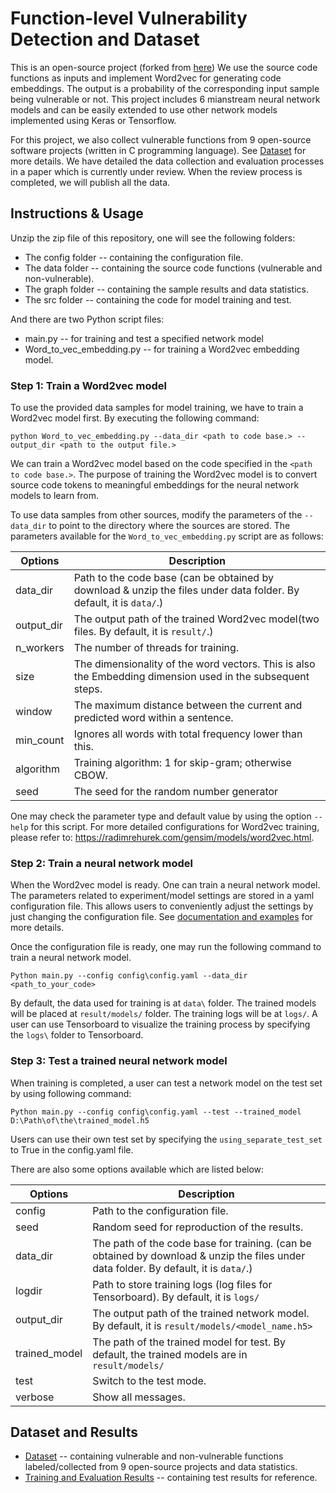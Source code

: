 # Function-level Vulnerability Detection and Dataset


This is an open-source project (forked from [here](https://github.com/Seahymn2019/Function-level-Vulnerability-Dataset)) We use the source code functions as inputs and implement Word2vec for generating code embeddings. The output is a probability of the corresponding input sample being vulnerable or not. This project includes 6 mianstream neural network models and can be easily extended to use other network models implemented using Keras or Tensorflow.    

For this project, we also collect vulnerable functions from 9 open-source software projects (written in C programming language). See [Dataset](https://github.com/Seahymn2019/Function-level-Vulnerability-Dataset/blob/master/Vulnerable%20Functions%20Statistical%20Analysis.md) for more details. We have detailed the data collection and evaluation processes in a paper which is currently under review. When the review process is completed, we will publish all the data.

 
## Instructions & Usage
Unzip the zip file of this repository, one will see the following folders:
* The config folder -- containing the configuration file.
* The data folder -- containing the source code functions (vulnerable and non-vulnerable).
* The graph folder -- containing the sample results and data statistics.
* The src folder -- containing the code for model training and test.

And there are two Python script files:
* main.py -- for training and test a specified network model
* Word_to_vec_embedding.py -- for training a Word2vec embedding model.

### Step 1: Train a Word2vec model

To use the provided data samples for model training, we have to train a Word2vec model first. By executing the following command:
```
python Word_to_vec_embedding.py --data_dir <path to code base.> --output_dir <path to the output file.>
```
We can train a Word2vec model based on the code specified in the `<path to code base.>`. The purpose of training the Word2vec model is to convert source code tokens to meaningful embeddings for the neural network models to learn from.

To use data samples from other sources, modify the parameters of the `--data_dir` to point to the directory where the sources are stored. The parameters available for the ```Word_to_vec_embedding.py``` script are as follows:

| Options           | Description                                                               |
|-------------------|---------------------------------------------------------------------------|
| data_dir          | Path to the code base (can be obtained by download & unzip the files under data folder. By default, it is `data/`.)                 |
| output_dir      | The output path of the trained Word2vec model(two files. By default, it is `result/`.)                                                              |
| n_workers       | The number of threads for training. |
| size       | The dimensionality of the word vectors. This is also the Embedding dimension used in the subsequent steps. |
| window | The maximum distance between the current and predicted word within a sentence.                                                     |
| min_count        | Ignores all words with total frequency lower than this.                                                |
| algorithm       | Training algorithm: 1 for skip-gram; otherwise CBOW.                   |
| seed            | The seed for the random number generator                   
 
One may check the parameter type and default value by using the option ```--help``` for this script. For more detailed configurations for Word2vec training, please refer to: https://radimrehurek.com/gensim/models/word2vec.html. 

### Step 2: Train a neural network model

When the Word2vec model is ready. One can train a neural network model. The parameters related to experiment/model settings are stored in a yaml configuration file. This allows users to conveniently adjust the settings by just changing the configuration file. See [documentation and examples](config/) for more details.

Once the configuration file is ready, one may run the following command to train a neural network model.
```
Python main.py --config config\config.yaml --data_dir <path_to_your_code>
```
By default, the data used for training is at `data\` folder. The trained models will be placed at `result/models/` folder. The training logs will be at `logs/`. A user can use Tensorboard to visualize the training process by specifying the `logs\` folder to Tensorboard.

### Step 3: Test a trained neural network model

When training is completed, a user can test a network model on the test set by using following command: 
```
Python main.py --config config\config.yaml --test --trained_model D:\Path\of\the\trained_model.h5
```
Users can use their own test set by specifying the `using_separate_test_set` to True in the config.yaml file.

There are also some options available which are listed below:

| Options | Description                                                                                   |
|---------|-----------------------------------------------------------------------------------------------|
| config  | Path to the configuration file.                                                                        |
| seed    | Random seed for reproduction of the results.                                       |
| data_dir    | The path of the code base for training. (can be obtained by download & unzip the files under data folder. By default, it is `data/`.) |
| logdir  | Path to store training logs (log files for Tensorboard). By default, it is `logs/`                                                   |
| output_dir  | The output path of the trained network model. By default, it is `result/models/<model_name.h5>`                                                |
| trained_model   | The path of the trained model for test. By default, the trained models are in `result/models/`                                                      |                                                               |
| test   | Switch to the test mode.                                                               |
| verbose    | Show all messages. 

## Dataset and Results
 * [Dataset](https://github.com/Seahymn2019/Function-level-Vulnerability-Dataset/blob/master/Vulnerable%20Functions%20Statistical%20Analysis.md) -- containing vulnerable and non-vulnerable functions labeled/collected from 9 open-source projects and data statistics.
 * [Training and Evaluation Results](https://github.com/Seahymn2019/Function-level-Vulnerability-Dataset/blob/master/Training%20and%20Results.md) -- containing test results for reference.


